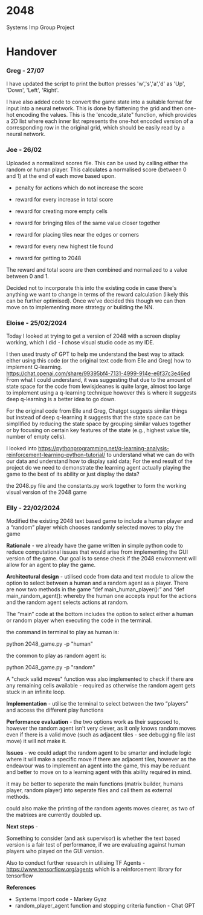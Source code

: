 # 2048
Systems Imp Group Project

# Handover

### Greg - 27/07

I have updated the script to print the button presses 'w','s','a','d' as 'Up', 'Down', 'Left', 'Right'.

I have also added code to convert the game state into a suitable format for input into a neural network. This is done by flattening the grid and then one-hot encoding the values. This is the 'encode_state" function, which provides a 2D list where each inner list represents the one-hot encoded version of a corresponding row in the original grid, which should be easily read by a neural network. 

### Joe - 26/02

Uploaded a normalized scores file. This can be used by calling either the random or human player. This calculates a normalised score (between 0 and 1) at the end of each move based upon.

- penalty for actions which do not increase the score

- reward for every increase in total score

- reward for creating more empty cells

- reward for bringing tiles of the same value closer together

- reward for placing tiles near the edges or corners 

- reward for every new highest tile found

- reward for getting to 2048

The reward and total score are then combined and normalized to a value between 0 and 1.   

Decided not to incorporate this into the existing code in case there's anything we want to change in terms of the reward calculation (likely this can be further optimised). Once we've decided this though we can then move on to implementing more strategy or building the NN.

### Eloise - 25/02/2024
Today I looked at trying to get a version of 2048 with a screen display working, which I did - I chose visual studio code as my IDE.

I then used trusty ol’ GPT to help me understand the best way to attack either using this code (or the original text code from Elle and Greg) how to implement Q-learning.  
https://chat.openai.com/share/99395bf4-7131-4999-914e-e6f37c3e46ed 
From what I could understand, it was suggesting that due to the amount of state space for the code from lewisjdeanes is quite large, almost too large to implement using a q-learning technique however this is where it suggests deep q-learning is a better idea to go down.

For the original code from Elle and Greg, Chatgpt suggests similar things but instead of deep q-learning it suggests that the state space can be simplified by reducing the state space by grouping similar values together or by focusing on certain key features of the state (e.g., highest value tile, number of empty cells).

I looked into https://pythonprogramming.net/q-learning-analysis-reinforcement-learning-python-tutorial/ to understand what we can do with our data and understand how to display said data; For the end result of the project do we need to demonstrate the learning agent actually playing the game to the best of its ability or just display the data?

the 2048.py file and the constants.py work together to form the working visual version of the 2048 game

### Elly - 22/02/2024

Modified the existing 2048 text based game to include a human player and a “random” player which chooses randomly selected moves to play the game 

**Rationale** - we already have the game written in simple python code to reduce computational issues that would arise from implementing the GUI version of the game. Our goal is to sense check if the 2048 environment will allow for an agent to play the game. 

**Architectural design** - utilised code from data and text module to allow the option to select between a human and a random agent as a player. There are now two methods in the game “def main_human_player():” and “def main_random_agent(): whereby the human one accepts input for the actions and the random agent selects actions at random. 

The “main” code at the bottom includes the option to select either a human or random player when executing the code in the terminal.

the command in terminal to play as human is:

python 2048_game.py -p "human" 

the common to play as random agent is:

python 2048_game.py -p "random"

A "check valid moves" function was also implemented to check if there are any remaining cells available - required as otherwise the random agent gets stuck in an infinite loop. 

**Implementation** - utilise the terminal to select between the two “players” and access the different play functions 

**Performance evaluation** - the two options work as their supposed to, however the random agent isn't very clever, as it only knows random moves even if there is a valid move (such as adjacent tiles - see debugging file last move) it will not make it. 

**Issues** - we could adapt the random agent to be smarter and include logic where it will make a specific move if there are adjacent tiles, however as the endeavour was to implement an agent into the game, this may be reduant and better to move on to a learning agent with this ability required in mind.

it may be better to seperate the main functions (matrix builder, humans player, random player) into seperate files and call them as external methods. 

could also make the printing of the random agents moves clearer, as two of the matrixes are currently doubled up. 

**Next steps** - 

Something to consider (and ask supervisor) is whether the text based version is a fair test of performance, if we are evaluating against human players who played on the GUI version. 

Also to conduct further research in utilising TF Agents - https://www.tensorflow.org/agents which is a reinforcement library for tensorflow

**References**

- Systems Import code - Markey Gyaz
- random_player_agent function and stopping criteria function - Chat GPT




